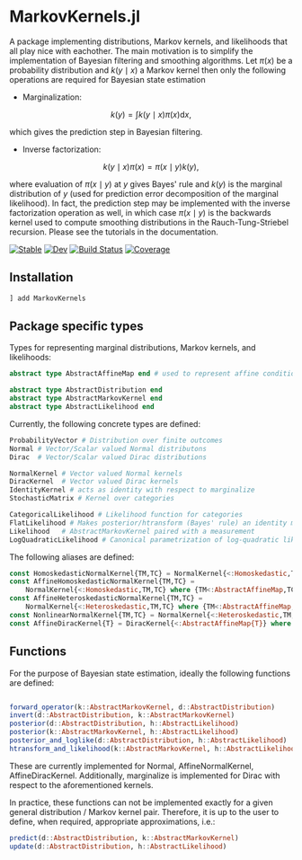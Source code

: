 # MarkovKernels.jl

A package implementing distributions, Markov kernels, and likelihoods that all play nice with eachother.
The main motivation is to simplify the implementation of Bayesian filtering and smoothing algorithms.
Let $\pi(x)$ be a probability distribution and $k(y\mid x)$ a Markov kernel then only the following operations are required for Bayesian state estimation

* Marginalization:

$$
k(y) = \int k(y\mid x) \pi(x) \mathrm{d} x,
$$

which gives the prediction step in Bayesian filtering.

* Inverse factorization:

$$
k(y\mid x)\pi(x) = \pi(x \mid y) k(y),
$$

where evaluation of $\pi(x \mid y)$ at $y$ gives Bayes' rule and $k(y)$ is the marginal distribution of $y$ (used for prediction error decomposition of the marginal likelihood). In fact, the prediction step may be implemented with the inverse factorization operation as well, in which case $\pi(x\mid y)$ is the backwards kernel used to compute smoothing distributions in the Rauch-Tung-Striebel recursion.
Please see the tutorials in the documentation.

[![Stable](https://img.shields.io/badge/docs-stable-blue.svg)](https://filtron.github.io/MarkovKernels.jl/stable/)
[![Dev](https://img.shields.io/badge/docs-dev-blue.svg)](https://filtron.github.io/MarkovKernels.jl/dev/)
[![Build Status](https://github.com/filtron/MarkovKernels.jl/actions/workflows/CI.yml/badge.svg?branch=main)](https://github.com/filtron/MarkovKernels.jl/actions/workflows/CI.yml?query=branch%3Amain)
[![Coverage](https://codecov.io/gh/filtron/MarkovKernels.jl/branch/main/graph/badge.svg)](https://codecov.io/gh/filtron/MarkovKernels.jl)

## Installation

```julia
] add MarkovKernels
```

## Package specific types

Types for representing marginal distributions, Markov kernels, and likelihoods:

```julia
abstract type AbstractAffineMap end # used to represent affine conditional means

abstract type AbstractDistribution end
abstract type AbstractMarkovKernel end
abstract type AbstractLikelihood end
```

Currently, the following concrete types are defined:

```julia
ProbabilityVector # Distribution over finite outcomes
Normal # Vector/Scalar valued Normal distributons
Dirac  # Vector/Scalar valued Dirac distributions

NormalKernel # Vector valued Normal kernels
DiracKernel  # Vector valued Dirac kernels
IdentityKernel # acts as identity with respect to marginalize
StochasticMatrix # Kernel over categories

CategoricalLikelihood # Likelihood function for categories
FlatLikelihood # Makes posterior/htransform (Bayes' rule) an identity mapping
Likelihood   # AbstractMarkovKernel paired with a measurement
LogQuadraticLikelihood # Canonical parametrization of log-quadratic likelihood functions
```

The following aliases are defined:

```julia
const HomoskedasticNormalKernel{TM,TC} = NormalKernel{<:Homoskedastic,TM,TC} where {TM,TC} # constant conditional covariance
const AffineHomoskedasticNormalKernel{TM,TC} =
    NormalKernel{<:Homoskedastic,TM,TC} where {TM<:AbstractAffineMap,TC} # affine conditional mean, constant conditional covariance
const AffineHeteroskedasticNormalKernel{TM,TC} =
    NormalKernel{<:Heteroskedastic,TM,TC} where {TM<:AbstractAffineMap,TC} # affine conditional mean, non-constant covariance
const NonlinearNormalKernel{TM,TC} = NormalKernel{<:Heteroskedastic,TM,TC} where {TM,TC} # the general, nonlinear case
const AffineDiracKernel{T} = DiracKernel{<:AbstractAffineMap{T}} where {T}
```

## Functions

For the purpose of Bayesian state estimation, ideally the following functions are defined:

```julia

forward_operator(k::AbstractMarkovKernel, d::AbstractDistribution)
invert(d::AbstractDistribution, k::AbstractMarkovKernel)
posterior(d::AbstractDistribution, h::AbstractLikelihood)
posterior(k::AbstractMarkovKernel, h::AbstractLikelihood)
posterior_and_loglike(d::AbstractDistribution, h::AbstractLikelihood)
htransform_and_likelihood(k::AbstractMarkovKernel, h::AbstractLikelihood)
```

These are currently implemented for Normal, AffineNormalKernel, AffineDiracKernel.
Additionally, marginalize is implemented for Dirac with respect to the aforementioned kernels.

In practice, these functions can not be implemented exactly for a given general distribution / Markov kernel pair.
Therefore, it is up to the user to define, when required, appropriate approximations, i.e.:

```julia
predict(d::AbstractDistribution, k::AbstractMarkovKernel)
update(d::AbstractDistribution, h::AbstractLikelihood)
```
